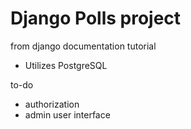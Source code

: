 # Django Polls project

from django documentation tutorial

- Utilizes PostgreSQL

to-do
- authorization
- admin user interface
